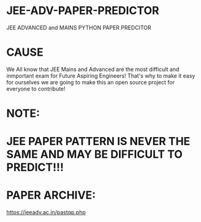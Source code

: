 # JEE-ADV-PAPER-PREDICTOR
JEE ADVANCED and MAINS PYTHON PAPER PREDCITOR


# CAUSE
We All know that JEE Mains and Advanced are the most difficult and inmportant exam for Future Aspiring Engineers!
That's why to make it easy for ourselves we are going to make this an open source project for everyone to contribute!

# NOTE:
# JEE PAPER PATTERN IS NEVER THE SAME AND MAY BE DIFFICULT TO PREDICT!!!

# PAPER ARCHIVE:
https://jeeadv.ac.in/pastqp.php
